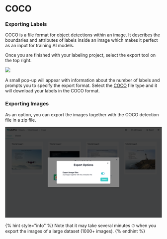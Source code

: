 # COCO

### Exporting Labels

COCO is a file format for object detections within an image. It describes the boundaries and attributes of labels inside an image which makes it perfect as an input for training AI models.

Once you are finished with your labeling project, select the export tool on the top right.

![](https://lh3.googleusercontent.com/3K_EKiUpd9e5fYxeGI078TwYKKu8QkWgj1we1kjTZLYofRfGeP-vQl7nyBdVfivbw_tL6hmFsFdc84MKDjN3s8wT2enHFHUqvZ9U1mdRQarK5qMhH9Bj9y-X_qdS4gJapFcb0zmv)

A small pop-up will appear with information about the number of labels and prompts you to specify the export format. Select the [COCO](https://cocodataset.org/#home) file type and it will download your labels in the COCO format.

### Exporting Images 

As an option, you can export the images together with the COCO detection file in a zip file.

![](../.gitbook/assets/image%20%281%29.png)

{% hint style="info" %}
Note that it may take several minutes ⏱ when you export the images of a large dataset \(1000+ images\).
{% endhint %}



